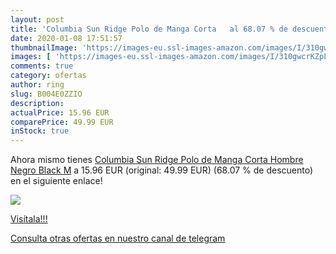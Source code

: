 ```yaml
---
layout: post
title: 'Columbia Sun Ridge Polo de Manga Corta   al 68.07 % de descuento'
date: 2020-01-08 17:51:57
thumbnailImage: 'https://images-eu.ssl-images-amazon.com/images/I/310gwcrKZpL._SL200_.jpg'
images: [ 'https://images-eu.ssl-images-amazon.com/images/I/310gwcrKZpL._SL200_.jpg' ]
comments: true
category: ofertas
author: ring
slug: B004E0ZZIO
description:
actualPrice: 15.96 EUR
comparePrice: 49.99 EUR
inStock: true
---
```


Ahora mismo tienes [Columbia Sun Ridge Polo de Manga Corta  Hombre  Negro  Black   M](https://www.amazon.com/dp/B004E0ZZIO/?tag=redken08-20) a 15.96 EUR (original: 49.99 EUR) (68.07 %  de descuento) en el siguiente enlace!

[![](https://images-eu.ssl-images-amazon.com/images/I/310gwcrKZpL._SL200_.jpg)](https://www.amazon.com/dp/B004E0ZZIO/?tag=redken08-20)

[Visítala!!!](https://www.amazon.com/dp/B004E0ZZIO/?tag=redken08-20)

[Consulta otras ofertas en nuestro canal de telegram](https://t.me/s/ofertas25)
